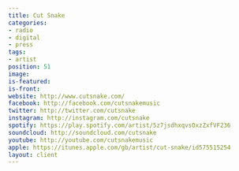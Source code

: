 ```yaml
---
title: Cut Snake
categories:
- radio
- digital
- press
tags:
- artist
position: 51
image: 
is-featured: 
is-front: 
website: http://www.cutsnake.com/
facebook: http://facebook.com/cutsnakemusic
twitter: http://twitter.com/cutsnake
instagram: http://instagram.com/cutsnake
spotify: https://play.spotify.com/artist/5z7jsdhxqvsOxzZxfVF236
soundcloud: http://soundcloud.com/cutsnake
youtube: http://youtube.com/cutsnakemusic
apple: https://itunes.apple.com/gb/artist/cut-snake/id575515254
layout: client
---
```


